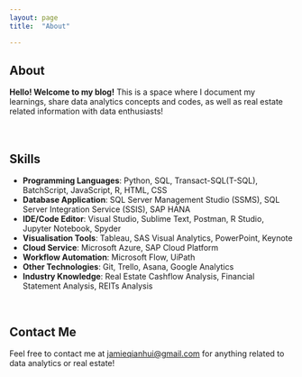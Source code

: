 ```yaml
---
layout: page
title:  "About"

---
```


## About 
**Hello! Welcome to my blog!** This is a space where I document my learnings, share data analytics concepts and codes, as well as real estate related information with data enthusiasts! 
<br> 
<br>
<br>

## Skills

+ **Programming Languages**: Python, SQL, Transact-SQL(T-SQL), BatchScript, JavaScript, R, HTML, CSS
+ **Database Application**: SQL Server Management Studio (SSMS), SQL Server Integration Service (SSIS), SAP HANA
+ **IDE/Code Editor**: Visual Studio, Sublime Text, Postman, R Studio, Jupyter Notebook, Spyder
+ **Visualisation Tools**: Tableau, SAS Visual Analytics, PowerPoint, Keynote
+ **Cloud Service**: Microsoft Azure, SAP Cloud Platform
+ **Workflow Automation**: Microsoft Flow, UiPath
+ **Other Technologies**: Git, Trello, Asana, Google Analytics
+ **Industry Knowledge**: Real Estate Cashflow Analysis, Financial Statement Analysis, REITs Analysis

<br>

## Contact Me

Feel free to contact me at [jamieqianhui@gmail.com][email-add] for anything related to data analytics or real estate! 
<br>
<br>


[email-add]: jamieqianhui@gmail.com
[Linkedin]: https://www.linkedin.com/in/jamieluqianhui

